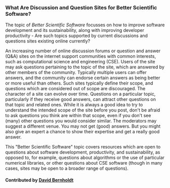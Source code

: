 ### What Are Discussion and Question Sites for Better Scientific Software?

The topic of *Better Scientific Software* focusses on how to improve software development and its sustainability, along with improving developer productivity - Are such topics supported by current discussions and questions sites existing online currently?

An increasing number of online discussion forums or question and answer (Q&A) sites on the internet support communities with common interests, such as computational science and engineering (CSE).  Users of the site may ask questions pertaining to the topic of the site, which are answered by other members of the community.  Typically multiple users can offer answers, and the community can endorse certain answers as being better or more useful than others. Such sites typically define their scope, and questions which are considered out of scope are discouraged.  The character of a site can evolve over time.  Questions on a particular topic, particularly if they receive good answers, can attract other questions on that topic and related ones.  While it is always a good idea to try to understand the intended scope of the site before you post, don't be afraid to ask questions you think are within that scope, even if you don't see (many) other questions you would consider similar.  The moderators may suggest a different venue.  You may not get (good) answers.  But you might also give an expert a chance to show their expertise and get a really good answer.

This "Better Scientific Software" topic covers resources which are open to questions about software development, productivity, and sustainability, as opposed to, for example, questions about algorithms or the use of particular numerical libraries, or other questions about CSE software (though in many cases, sites may be open to a broader range of questions).

#### Contributed by [David Bernholdt](https://github.com/bernhold)

<!---
Publish: yes
Pinned: yes
Categories: collaboration
Topics: discussion and question sites
Tags:
Level: 0
Prerequisites: none
Aggregate: none
--->
